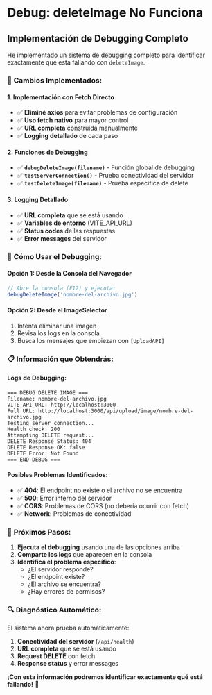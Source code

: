 # Debug: deleteImage No Funciona

## Implementación de Debugging Completo

He implementado un sistema de debugging completo para identificar exactamente qué está fallando con `deleteImage`.

### 🔧 **Cambios Implementados:**

#### **1. Implementación con Fetch Directo**
- ✅ **Eliminé axios** para evitar problemas de configuración
- ✅ **Uso fetch nativo** para mayor control
- ✅ **URL completa** construida manualmente
- ✅ **Logging detallado** de cada paso

#### **2. Funciones de Debugging**
- ✅ **`debugDeleteImage(filename)`** - Función global de debugging
- ✅ **`testServerConnection()`** - Prueba conectividad del servidor
- ✅ **`testDeleteImage(filename)`** - Prueba específica de delete

#### **3. Logging Detallado**
- ✅ **URL completa** que se está usando
- ✅ **Variables de entorno** (VITE_API_URL)
- ✅ **Status codes** de las respuestas
- ✅ **Error messages** del servidor

### 🧪 **Cómo Usar el Debugging:**

#### **Opción 1: Desde la Consola del Navegador**
```javascript
// Abre la consola (F12) y ejecuta:
debugDeleteImage('nombre-del-archivo.jpg')
```

#### **Opción 2: Desde el ImageSelector**
1. Intenta eliminar una imagen
2. Revisa los logs en la consola
3. Busca los mensajes que empiezan con `[UploadAPI]`

### 📋 **Información que Obtendrás:**

#### **Logs de Debugging:**
```
=== DEBUG DELETE IMAGE ===
Filename: nombre-del-archivo.jpg
VITE_API_URL: http://localhost:3000
Full URL: http://localhost:3000/api/upload/image/nombre-del-archivo.jpg
Testing server connection...
Health check: 200
Attempting DELETE request...
DELETE Response Status: 404
DELETE Response OK: false
DELETE Error: Not Found
=== END DEBUG ===
```

#### **Posibles Problemas Identificados:**
- ✅ **404**: El endpoint no existe o el archivo no se encuentra
- ✅ **500**: Error interno del servidor
- ✅ **CORS**: Problemas de CORS (no debería ocurrir con fetch)
- ✅ **Network**: Problemas de conectividad

### 🎯 **Próximos Pasos:**

1. **Ejecuta el debugging** usando una de las opciones arriba
2. **Comparte los logs** que aparecen en la consola
3. **Identifica el problema específico**:
   - ¿El servidor responde?
   - ¿El endpoint existe?
   - ¿El archivo se encuentra?
   - ¿Hay errores de permisos?

### 🔍 **Diagnóstico Automático:**

El sistema ahora prueba automáticamente:
1. **Conectividad del servidor** (`/api/health`)
2. **URL completa** que se está usando
3. **Request DELETE** con fetch
4. **Response status** y error messages

**¡Con esta información podremos identificar exactamente qué está fallando!** 🎉

